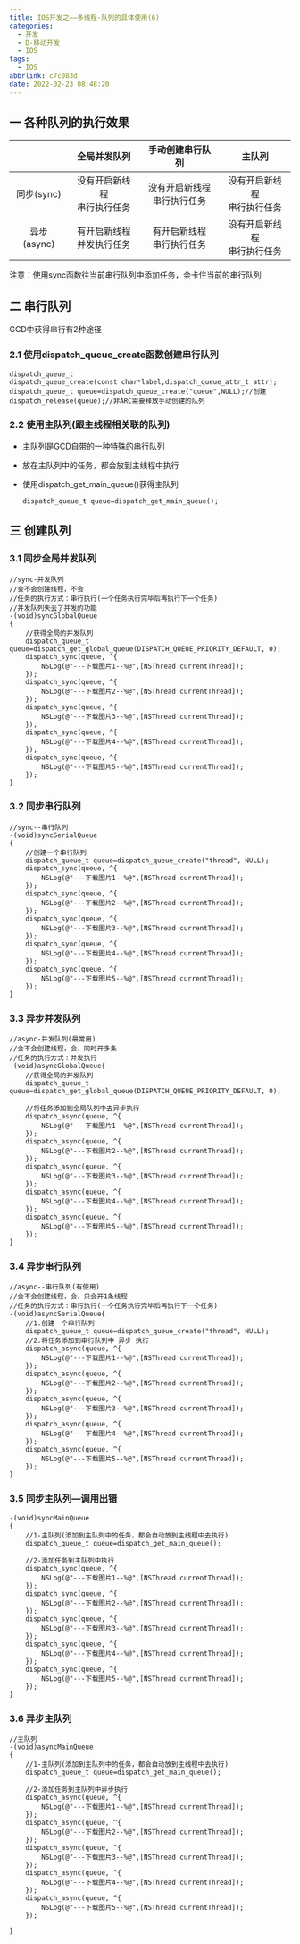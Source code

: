 ```yaml
---
title: IOS开发之——多线程-队列的具体使用(6)
categories:
  - 开发
  - D-移动开发
  - IOS
tags:
  - IOS
abbrlink: c7c083d
date: 2022-02-23 08:48:20
---
```

## 一 各种队列的执行效果

|             |          全局并发队列          |        手动创建串行队列        |             主队列             |
| :---------: | :----------------------------: | :----------------------------: | :----------------------------: |
| 同步(sync)  | 没有开启新线程<br>串行执行任务 | 没有开启新线程<br>串行执行任务 | 没有开启新线程<br>串行执行任务 |
| 异步(async) |  有开启新线程<br>并发执行任务  |  有开启新线程<br>串行执行任务  | 没有开启新线程<br>串行执行任务 |

注意：使用sync函数往当前串行队列中添加任务，会卡住当前的串行队列

<!--more-->

## 二 串行队列

GCD中获得串行有2种途径

### 2.1 使用dispatch_queue_create函数创建串行队列

```
dispatch_queue_t 
dispatch_queue_create(const char*label,dispatch_queue_attr_t attr);
dispatch_queue_t queue=dispatch_queue_create("queue",NULL);//创建
dispatch_release(queue);//非ARC需要释放手动创建的队列
```

### 2.2 使用主队列(跟主线程相关联的队列)

* 主队列是GCD自带的一种特殊的串行队列

* 放在主队列中的任务，都会放到主线程中执行

* 使用dispatch_get_main_queue()获得主队列

  ```
  dispatch_queue_t queue=dispatch_get_main_queue();
  ```

## 三 创建队列

### 3.1 同步全局并发队列

```
//sync-并发队列
//会不会创建线程，不会
//任务的执行方式：串行执行(一个任务执行完毕后再执行下一个任务)
//并发队列失去了并发的功能
-(void)syncGlobalQueue
{
    //获得全局的并发队列
    dispatch_queue_t queue=dispatch_get_global_queue(DISPATCH_QUEUE_PRIORITY_DEFAULT, 0);
    dispatch_sync(queue, ^{
        NSLog(@"---下载图片1--%@",[NSThread currentThread]);
    });
    dispatch_sync(queue, ^{
        NSLog(@"---下载图片2--%@",[NSThread currentThread]);
    });
    dispatch_sync(queue, ^{
        NSLog(@"---下载图片3--%@",[NSThread currentThread]);
    });
    dispatch_sync(queue, ^{
        NSLog(@"---下载图片4--%@",[NSThread currentThread]);
    });
    dispatch_sync(queue, ^{
        NSLog(@"---下载图片5--%@",[NSThread currentThread]);
    });
}
```

### 3.2 同步串行队列

```
//sync--串行队列
-(void)syncSerialQueue
{
    //创建一个串行队列
    dispatch_queue_t queue=dispatch_queue_create("thread", NULL);
    dispatch_sync(queue, ^{
        NSLog(@"---下载图片1--%@",[NSThread currentThread]);
    });
    dispatch_sync(queue, ^{
        NSLog(@"---下载图片2--%@",[NSThread currentThread]);
    });
    dispatch_sync(queue, ^{
        NSLog(@"---下载图片3--%@",[NSThread currentThread]);
    });
    dispatch_sync(queue, ^{
        NSLog(@"---下载图片4--%@",[NSThread currentThread]);
    });
    dispatch_sync(queue, ^{
        NSLog(@"---下载图片5--%@",[NSThread currentThread]);
    });
}
```

### 3.3 异步并发队列

```
//async-并发队列(最常用)
//会不会创建线程，会，同时开多条
//任务的执行方式：并发执行
-(void)asyncGlobalQueue{
    //获得全局的并发队列
    dispatch_queue_t queue=dispatch_get_global_queue(DISPATCH_QUEUE_PRIORITY_DEFAULT, 0);
    
    //将任务添加到全局队列中去异步执行
    dispatch_async(queue, ^{
        NSLog(@"---下载图片1--%@",[NSThread currentThread]);
    });
    dispatch_async(queue, ^{
        NSLog(@"---下载图片2--%@",[NSThread currentThread]);
    });
    dispatch_async(queue, ^{
        NSLog(@"---下载图片3--%@",[NSThread currentThread]);
    });
    dispatch_async(queue, ^{
        NSLog(@"---下载图片4--%@",[NSThread currentThread]);
    });
    dispatch_async(queue, ^{
        NSLog(@"---下载图片5--%@",[NSThread currentThread]);
    });
}
```

### 3.4 异步串行队列

```
//async--串行队列(有使用)
//会不会创建线程，会，只会开1条线程
//任务的执行方式：串行执行(一个任务执行完毕后再执行下一个任务)
-(void)asyncSerialQueue{
    //1.创建一个串行队列
    dispatch_queue_t queue=dispatch_queue_create("thread", NULL);
    //2.将任务添加到串行队列中 异步 执行
    dispatch_async(queue, ^{
        NSLog(@"---下载图片1--%@",[NSThread currentThread]);
    });
    dispatch_async(queue, ^{
        NSLog(@"---下载图片2--%@",[NSThread currentThread]);
    });
    dispatch_async(queue, ^{
        NSLog(@"---下载图片3--%@",[NSThread currentThread]);
    });
    dispatch_async(queue, ^{
        NSLog(@"---下载图片4--%@",[NSThread currentThread]);
    });
    dispatch_async(queue, ^{
        NSLog(@"---下载图片5--%@",[NSThread currentThread]);
    });  
}
```

### 3.5 同步主队列—调用出错

```
-(void)syncMainQueue
{
    //1-主队列(添加到主队列中的任务，都会自动放到主线程中去执行)
    dispatch_queue_t queue=dispatch_get_main_queue();
    
    //2-添加任务到主队列中执行
    dispatch_sync(queue, ^{
        NSLog(@"---下载图片1--%@",[NSThread currentThread]);
    });
    dispatch_sync(queue, ^{
        NSLog(@"---下载图片2--%@",[NSThread currentThread]);
    });
    dispatch_sync(queue, ^{
        NSLog(@"---下载图片3--%@",[NSThread currentThread]);
    });
    dispatch_sync(queue, ^{
        NSLog(@"---下载图片4--%@",[NSThread currentThread]);
    });
    dispatch_sync(queue, ^{
        NSLog(@"---下载图片5--%@",[NSThread currentThread]);
    });
}
```

### 3.6 异步主队列

```
//主队列
-(void)asyncMainQueue
{
    //1-主队列(添加到主队列中的任务，都会自动放到主线程中去执行)
    dispatch_queue_t queue=dispatch_get_main_queue();
    
    //2-添加任务到主队列中异步执行
    dispatch_async(queue, ^{
        NSLog(@"---下载图片1--%@",[NSThread currentThread]);
    });
    dispatch_async(queue, ^{
        NSLog(@"---下载图片2--%@",[NSThread currentThread]);
    });
    dispatch_async(queue, ^{
        NSLog(@"---下载图片3--%@",[NSThread currentThread]);
    });
    dispatch_async(queue, ^{
        NSLog(@"---下载图片4--%@",[NSThread currentThread]);
    });
    dispatch_async(queue, ^{
        NSLog(@"---下载图片5--%@",[NSThread currentThread]);
    });
    
}
```

